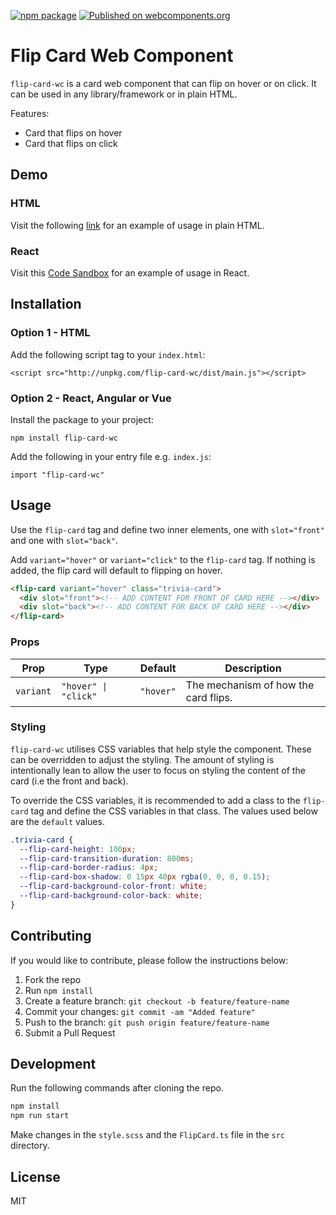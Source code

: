 [![npm package](https://img.shields.io/npm/v/flip-card-wc.svg)](https://www.npmjs.com/package/flip-card-wc)
[![Published on webcomponents.org](https://img.shields.io/badge/webcomponents.org-published-blue.svg)](https://www.webcomponents.org/element/flip-card-wc)

# Flip Card Web Component

`flip-card-wc` is a card web component that can flip on hover or on click. It can be used in any library/framework
or in plain HTML.

Features:

- Card that flips on hover
- Card that flips on click

## Demo

### HTML

Visit the following [link](https://flip-card-wc.netlify.app/) for an example of usage in plain HTML.

### React

Visit this [Code Sandbox](https://codesandbox.io/s/flip-card-wc-5i248) for an example of usage in React.

## Installation

### Option 1 - HTML

Add the following script tag to your `index.html`:

```
<script src="http://unpkg.com/flip-card-wc/dist/main.js"></script>
```

### Option 2 - React, Angular or Vue

Install the package to your project:

```
npm install flip-card-wc
```

Add the following in your entry file e.g. `index.js`:

```
import "flip-card-wc"
```

## Usage

Use the `flip-card` tag and define two inner elements, one with `slot="front"` and one with `slot="back"`.

Add `variant="hover"` or `variant="click"` to the `flip-card` tag. If nothing is added, the flip card will default to flipping on hover.

```html
<flip-card variant="hover" class="trivia-card">
  <div slot="front"><!-- ADD CONTENT FOR FRONT OF CARD HERE --></div>
  <div slot="back"><!-- ADD CONTENT FOR BACK OF CARD HERE --></div>
</flip-card>
```

### Props

| Prop      | Type                 | Default   | Description                          |
| --------- | -------------------- | --------- | ------------------------------------ |
| `variant` | `"hover" \| "click"` | `"hover"` | The mechanism of how the card flips. |

### Styling

`flip-card-wc` utilises CSS variables that help style the component. These can be overridden to adjust the styling. The amount of styling is intentionally lean to allow the user to focus on styling the content of the card (i.e the front and back).

To override the CSS variables, it is recommended to add a class to the `flip-card` tag and define the CSS variables in that class. The values used below are the `default` values.

```css
.trivia-card {
  --flip-card-height: 100px;
  --flip-card-transition-duration: 800ms;
  --flip-card-border-radius: 4px;
  --flip-card-box-shadow: 0 15px 40px rgba(0, 0, 0, 0.15);
  --flip-card-background-color-front: white;
  --flip-card-background-color-back: white;
}
```

## Contributing

If you would like to contribute, please follow the instructions below:

1. Fork the repo
2. Run `npm install`
3. Create a feature branch: `git checkout -b feature/feature-name`
4. Commit your changes: `git commit -am "Added feature"`
5. Push to the branch: `git push origin feature/feature-name`
6. Submit a Pull Request

## Development

Run the following commands after cloning the repo.

```sh
npm install
npm run start
```

Make changes in the `style.scss` and the `FlipCard.ts` file in the `src` directory.

## License

MIT
